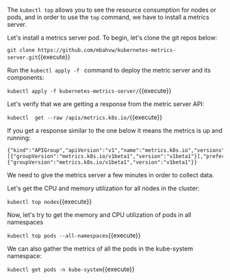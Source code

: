 The `kubectl top` allows you to see the resource consumption for nodes or pods, and in order to use the `top` command, we have to install a metrics server.

Let's install a metrics server pod. To begin, let's clone the git repos below:

`git clone https://github.com/mbahvw/kubernetes-metrics-server.git`{{execute}}

Run the `kubectl apply -f ` command to deploy the metric server and its components:

`kubectl apply -f kubernetes-metrics-server/`{{execute}}

Let's verify that we are getting a response from the metric server API:

`kubectl  get --raw /apis/metrics.k8s.io/`{{execute}}

If you get a response similar to the one below it means the metrics is up and running:

```
{"kind":"APIGroup","apiVersion":"v1","name":"metrics.k8s.io","versions":[{"groupVersion":"metrics.k8s.io/v1beta1","version":"v1beta1"}],"preferredVersion":{"groupVersion":"metrics.k8s.io/v1beta1","version":"v1beta1"}}
```

We need to give the metrics server a few minutes in order to collect data.


Let's get the CPU and memory utilization for all nodes in the cluster:

`kubectl top nodes`{{execute}}

Now, let's try to get the memory and CPU utilization of pods in all namespaces

`kubectl top pods --all-namespaces`{{execute}}

We can also gather the metrics of all the pods in the kube-system namespace:

`kubectl get pods -n kube-system`{{execute}}
